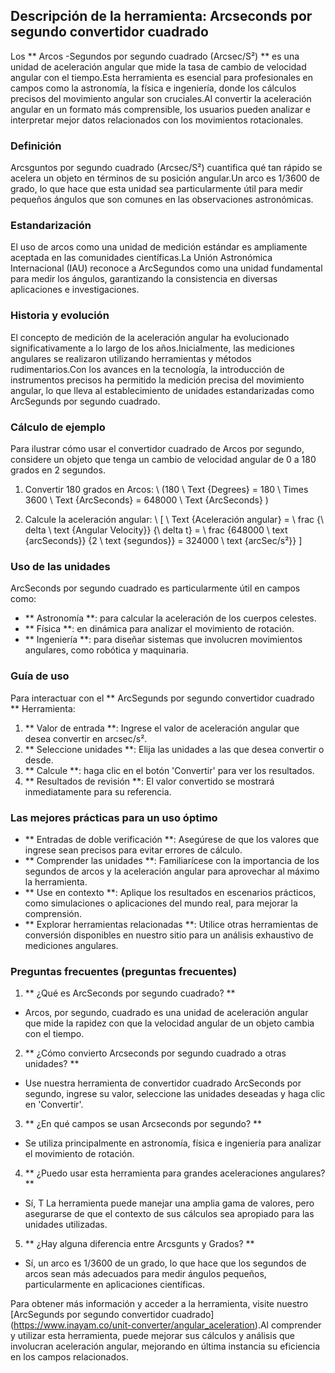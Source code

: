 ## Descripción de la herramienta: Arcseconds por segundo convertidor cuadrado

Los ** Arcos -Segundos por segundo cuadrado (Arcsec/S²) ** es una unidad de aceleración angular que mide la tasa de cambio de velocidad angular con el tiempo.Esta herramienta es esencial para profesionales en campos como la astronomía, la física e ingeniería, donde los cálculos precisos del movimiento angular son cruciales.Al convertir la aceleración angular en un formato más comprensible, los usuarios pueden analizar e interpretar mejor datos relacionados con los movimientos rotacionales.

### Definición

Arcsguntos por segundo cuadrado (Arcsec/S²) cuantifica qué tan rápido se acelera un objeto en términos de su posición angular.Un arco es 1/3600 de grado, lo que hace que esta unidad sea particularmente útil para medir pequeños ángulos que son comunes en las observaciones astronómicas.

### Estandarización

El uso de arcos como una unidad de medición estándar es ampliamente aceptada en las comunidades científicas.La Unión Astronómica Internacional (IAU) reconoce a ArcSegundos como una unidad fundamental para medir los ángulos, garantizando la consistencia en diversas aplicaciones e investigaciones.

### Historia y evolución

El concepto de medición de la aceleración angular ha evolucionado significativamente a lo largo de los años.Inicialmente, las mediciones angulares se realizaron utilizando herramientas y métodos rudimentarios.Con los avances en la tecnología, la introducción de instrumentos precisos ha permitido la medición precisa del movimiento angular, lo que lleva al establecimiento de unidades estandarizadas como ArcSegunds por segundo cuadrado.

### Cálculo de ejemplo

Para ilustrar cómo usar el convertidor cuadrado de Arcos por segundo, considere un objeto que tenga un cambio de velocidad angular de 0 a 180 grados en 2 segundos.

1. Convertir 180 grados en Arcos:
\ (180 \ Text {Degrees} = 180 \ Times 3600 \ Text {ArcSeconds} = 648000 \ Text {ArcSeconds} \)

2. Calcule la aceleración angular:
\ [
\ Text {Aceleración angular} = \ frac {\ delta \ text {Angular Velocity}} {\ delta t} = \ frac {648000 \ text {arcSeconds}} {2 \ text {segundos}} = 324000 \ text {arcSec/s²}}
\]

### Uso de las unidades

ArcSeconds por segundo cuadrado es particularmente útil en campos como:

- ** Astronomía **: para calcular la aceleración de los cuerpos celestes.
- ** Física **: en dinámica para analizar el movimiento de rotación.
- ** Ingeniería **: para diseñar sistemas que involucren movimientos angulares, como robótica y maquinaria.

### Guía de uso

Para interactuar con el ** ArcSegunds por segundo convertidor cuadrado ** Herramienta:

1. ** Valor de entrada **: Ingrese el valor de aceleración angular que desea convertir en arcsec/s².
2. ** Seleccione unidades **: Elija las unidades a las que desea convertir o desde.
3. ** Calcule **: haga clic en el botón 'Convertir' para ver los resultados.
4. ** Resultados de revisión **: El valor convertido se mostrará inmediatamente para su referencia.

### Las mejores prácticas para un uso óptimo

- ** Entradas de doble verificación **: Asegúrese de que los valores que ingrese sean precisos para evitar errores de cálculo.
- ** Comprender las unidades **: Familiarícese con la importancia de los segundos de arcos y la aceleración angular para aprovechar al máximo la herramienta.
- ** Use en contexto **: Aplique los resultados en escenarios prácticos, como simulaciones o aplicaciones del mundo real, para mejorar la comprensión.
- ** Explorar herramientas relacionadas **: Utilice otras herramientas de conversión disponibles en nuestro sitio para un análisis exhaustivo de mediciones angulares.

### Preguntas frecuentes (preguntas frecuentes)

1. ** ¿Qué es ArcSeconds por segundo cuadrado? **
- Arcos, por segundo, cuadrado es una unidad de aceleración angular que mide la rapidez con que la velocidad angular de un objeto cambia con el tiempo.

2. ** ¿Cómo convierto Arcseconds por segundo cuadrado a otras unidades? **
- Use nuestra herramienta de convertidor cuadrado ArcSeconds por segundo, ingrese su valor, seleccione las unidades deseadas y haga clic en 'Convertir'.

3. ** ¿En qué campos se usan Arcseconds por segundo? **
- Se utiliza principalmente en astronomía, física e ingeniería para analizar el movimiento de rotación.

4. ** ¿Puedo usar esta herramienta para grandes aceleraciones angulares? **
- Sí, T La herramienta puede manejar una amplia gama de valores, pero asegurarse de que el contexto de sus cálculos sea apropiado para las unidades utilizadas.

5. ** ¿Hay alguna diferencia entre Arcsgunts y Grados? **
- Sí, un arco es 1/3600 de un grado, lo que hace que los segundos de arcos sean más adecuados para medir ángulos pequeños, particularmente en aplicaciones científicas.

Para obtener más información y acceder a la herramienta, visite nuestro [ArcSegunds por segundo convertidor cuadrado] (https://www.inayam.co/unit-converter/angular_aceleration).Al comprender y utilizar esta herramienta, puede mejorar sus cálculos y análisis que involucran aceleración angular, mejorando en última instancia su eficiencia en los campos relacionados.